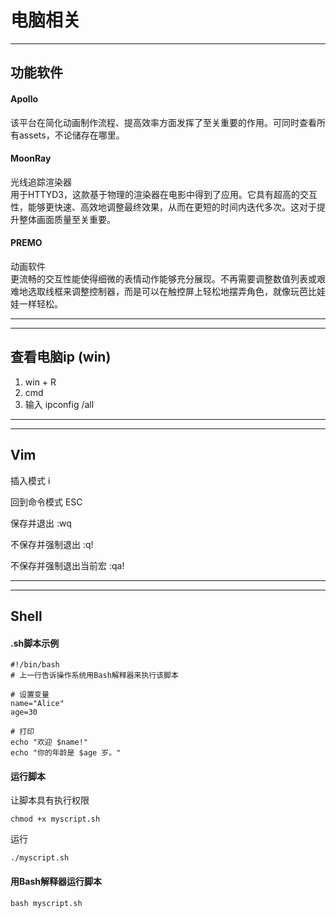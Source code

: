 # 电脑相关
------------------------------------------------

## 功能软件

#### Apollo
该平台在简化动画制作流程、提高效率方面发挥了至关重要的作用。可同时查看所有assets，不论储存在哪里。

#### MoonRay
光线追踪渲染器\
用于HTTYD3，这款基于物理的渲染器在电影中得到了应用。它具有超高的交互性，能够更快速、高效地调整最终效果，从而在更短的时间内迭代多次。这对于提升整体画面质量至关重要。

#### PREMO
动画软件\
更流畅的交互性能使得细微的表情动作能够充分展现。不再需要调整数值列表或艰难地选取线框来调整控制器，而是可以在触控屏上轻松地摆弄角色，就像玩芭比娃娃一样轻松。


------------------------------------------------
------------------------------------------------

## 查看电脑ip (win)
1. win + R
2. cmd
3. 输入 ipconfig /all


------------------------------------------------
------------------------------------------------

## Vim

插入模式 i

回到命令模式 ESC

保存并退出 :wq

不保存并强制退出 :q!

不保存并强制退出当前宏 :qa!



------------------------------------------------
------------------------------------------------

## Shell

#### .sh脚本示例
```shell
#!/bin/bash 
# 上一行告诉操作系统用Bash解释器来执行该脚本 

# 设置变量
name="Alice"
age=30

# 打印
echo "欢迎 $name!"
echo "你的年龄是 $age 岁。"
```


#### 运行脚本
让脚本具有执行权限
``` 
chmod +x myscript.sh
```
运行
``` 
./myscript.sh
```


#### 用Bash解释器运行脚本
``` 
bash myscript.sh
```
